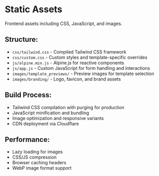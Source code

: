 # Static Assets

Frontend assets including CSS, JavaScript, and images.

## Structure:
- `css/tailwind.css` - Compiled Tailwind CSS framework
- `css/custom.css` - Custom styles and template-specific overrides
- `js/alpine.min.js` - Alpine.js for reactive components
- `js/app.js` - Custom JavaScript for form handling and interactions
- `images/template_previews/` - Preview images for template selection
- `images/branding/` - Logo, favicon, and brand assets

## Build Process:
- Tailwind CSS compilation with purging for production
- JavaScript minification and bundling
- Image optimization and responsive variants
- CDN deployment via Cloudflare

## Performance:
- Lazy loading for images
- CSS/JS compression
- Browser caching headers
- WebP image format support